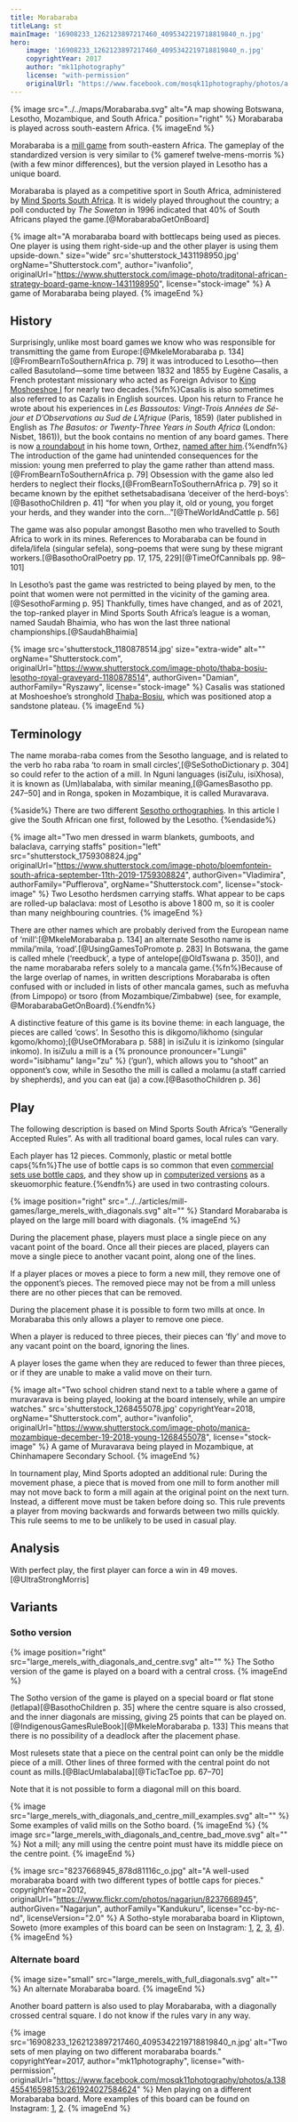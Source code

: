 ```yaml
---
title: Morabaraba
titleLang: st
mainImage: '16908233_1262123897217460_4095342219718819840_n.jpg'
hero:
    image: '16908233_1262123897217460_4095342219718819840_n.jpg'
    copyrightYear: 2017
    author: "mk11photography"
    license: "with-permission"
    originalUrl: "https://www.facebook.com/mosqk11photography/photos/a.138455416598153/261924027584624"
---
```


{% image src="../../maps/Morabaraba.svg" alt="A map showing Botswana, Lesotho, Mozambique, and South Africa." position="right" %}
<span class="noun" lang="st">Morabaraba</span> is played across south-eastern Africa.
{% imageEnd %}

<span class="noun" lang="st">Morabaraba</span> is a [mill game](/articles/mill-games/) from
south-eastern Africa. The gameplay of the standardized version is very similar
to {% gameref twelve-mens-morris %}  (with a few minor differences), but the
version played in Lesotho has a unique board.

<!-- excerpt -->

<span class="noun" lang="st">Morabaraba</span> is played as a competitive sport in South
Africa, administered by [Mind Sports South Africa](http://mindsportsa.co.za/).
It is widely played throughout the country; a poll conducted by <cite>The
Sowetan</cite> in 1996 indicated that 40% of South Africans played the
game.[@MorabarabaGetOnBoard]

{% image 
    alt="A morabaraba board with bottlecaps being used as pieces. One player is using them right-side-up and the other player is using them upside-down."
    size="wide"
    src='shutterstock_1431198950.jpg'
  orgName="Shutterstock.com",
  author="ivanfolio",
  originalUrl="https://www.shutterstock.com/image-photo/traditonal-african-strategy-board-game-know-1431198950",
  license="stock-image" %}
A game of <span class="noun" lang="st">Morabaraba</span> being played.
{% imageEnd %}

## History

Surprisingly, unlike most board games we know who was responsible for
transmitting the game from Europe:[@MkeleMorabaraba p.
134][@FromBearnToSouthernAfrica p. 79] it was introduced to Lesotho—then called
Basutoland—some time between 1832 and 1855 by Eugène Casalis, a French
protestant missionary who acted as Foreign Advisor to [King Moshoeshoe
I](https://en.wikipedia.org/wiki/Moshoeshoe_I) for nearly two
decades.{%fn%}Casalis is also sometimes also referred to as Cazalis in English
sources. Upon his return to France he wrote about his experiences in <cite
lang="fr">Les Bassoutos: Vingt-Trois Années de Séjour et D’Observations au Sud
de L’Afrique</cite> (Paris, 1859) (later published in English as <cite>The
Basutos: or Twenty-Three Years in South Africa</cite> (London: Nisbet, 1861)),
but the book contains no mention of any board games. There is now [a
roundabout](https://goo.gl/maps/jymZMMft3fB2) in his home town, <span class="noun"
lang="fr">Orthez</span>, [named after
him](http://www.larepubliquedespyrenees.fr/2013/02/16/un-nom-pour-les-ronds-points-la-gare-routiere-et-la-rocade,1118172.php).{%endfn%}
The introduction of the game had unintended consequences for the mission: young
men preferred to play the game rather than attend
mass.[@FromBearnToSouthernAfrica p. 79] Obsession with the game also led herders
to neglect their flocks,[@FromBearnToSouthernAfrica p. 79] so it became known by
the epithet <span lang="st">sethetsabadisana</span> ‘deceiver of the
herd-boys’:‌[@BasothoChildren p. 41] “for when you play it, old or young, you
forget your herds, and they wander into the corn…”‌[@TheWorldAndCattle p. 56]

The game was also popular amongst Basotho men who travelled to South Africa to
work in its mines. References to <span class="noun" lang="st">Morabaraba</span> can be found
in <span lang="st">difela</span>/<span lang="st">lifela</span> (singular <span
lang="st">sefela</span>), song–poems that were sung by these migrant
workers.[@BasothoOralPoetry pp. 17, 175, 229][@TimeOfCannibals pp. 98–101]

In Lesotho’s past the game was restricted to being played by men, to the point
that women were not permitted in the vicinity of the gaming
area.[@SesothoFarming p. 95] Thankfully, times have changed, and as of 2021, the
top-ranked player in Mind Sports South Africa’s league is a woman, named Saudah
Bhaimia, who has won the last three national championships.[@SaudahBhaimia] 

{% image 
  src='shutterstock_1180878514.jpg'
  size="extra-wide"
  alt=""
    orgName="Shutterstock.com",
    originalUrl="https://www.shutterstock.com/image-photo/thaba-bosiu-lesotho-royal-graveyard-1180878514",
    authorGiven="Damian", authorFamily="Ryszawy",
    license="stock-image" %}
Casalis was stationed at Moshoeshoe’s stronghold
[Thaba-Bosiu](https://en.wikipedia.org/wiki/Thaba_Bosiu), which was positioned
atop a sandstone plateau.
{% imageEnd %}

## Terminology

The name <span lang="st">moraba-raba</span> comes from the Sesotho language, and
is related to the verb <span lang="st">ho raba raba</span> ‘to roam in small
circles’,[@SeSothoDictionary p. 304] so could refer to the action of a mill.‌ In
Nguni languages (isiZulu, isiXhosa), it is known as <span class="noun"
lang="zu">(Um)labalaba</span>, with similar meaning,‌[@GamesBasotho pp. 247–50]
and in Ronga, spoken in Mozambique, it is called <span class="noun"
lang="rng">Muravarava</span>.

{%aside%}
There are two different [Sesotho
orthographies](https://en.wikipedia.org/wiki/Sesotho_orthography). In this
article I give the South African one first, followed by the Lesotho.
{%endaside%}

{% image 
  alt="Two men dressed in warm blankets, gumboots, and balaclava, carrying staffs"
  position="left"
  src="shutterstock_1759308824.jpg"
    originalUrl="https://www.shutterstock.com/image-photo/bloemfontein-south-africa-september-11th-2019-1759308824",
    authorGiven="Vladimira", authorFamily="Pufflerova",
    orgName="Shutterstock.com",
    license="stock-image" %}
Two Lesotho herdsmen carrying staffs. What appear to be caps are rolled-up
balaclava: most of Lesotho is above 1&#x202f;800&nbsp;m, so it is cooler than
many neighbouring countries.
{% imageEnd %}

There are other names which are probably derived from the European name of
‘mill’:‌[@MkeleMorabaraba p. 134] an alternate Sesotho name is <span
lang="st">mmila</span>/<span lang="st">’mila</span>,
‘road’.‌[@UsingGamesToPromote p. 283] In Botswana, the game is called <span
lang="tn">mhele</span> (‘reedbuck’, a type of antelope‌[@OldTswana p. 350]), and
the name <span lang="tn">morabaraba</span> refers solely to a mancala
game.{%fn%}Because of the large overlap of names, in written descriptions <span class="noun"
lang="st">Morabaraba</span> is often confused with or included in lists of other
mancala games, such as <span lang="ve">mefuvha</span> (from Limpopo) or <span
lang="sn">tsoro</span> (from Mozambique/Zimbabwe) (see, for example,
@MorabarabaGetOnBoard).{%endfn%}

A distinctive feature of this game is its bovine theme: in each language, the
pieces are called ‘cows’. In Sesotho this is <span
lang="st">dikgomo</span>/<span lang="st">likhomo</span> (singular <span
lang="st">kgomo</span>/<span lang="st">khomo</span>);‌[@UseOfMorabara p. 588] in
isiZulu it is <span lang="zu">izinkomo</span> (singular <span
lang="zu">inkomo</span>). In isiZulu a mill is a {% pronounce
pronouncer="Lungii" word="isibhamu" lang="zu" %} (‘gun’), which allows you to
“shoot” an opponent’s cow, while in Sesotho the mill is called a <span
lang="st">molamu</span> (a staff carried by shepherds), and you can eat (<span
lang="st">ja</span>) a cow.[@BasothoChildren p. 36]

## Play

The following description is based on Mind Sports South Africa’s “Generally
Accepted Rules”. As with all traditional board games, local rules can vary.

Each player has 12 pieces. Commonly, plastic or metal bottle caps{%fn%}The use
of bottle caps is so common that even [commercial sets use bottle
caps](https://www.instagram.com/p/BMBbRAzBg1z/), and they show up in
[computerized versions](https://www.instagram.com/p/Bf-isgxnIPF/) as a
skeuomorphic feature.{%endfn%} are used in two contrasting colours.

{% image 
  position="right"
  src="../../articles/mill-games/large_merels_with_diagonals.svg"
  alt="" %}
Standard <span class="noun" lang="st">Morabaraba</span> is played on the large mill board with diagonals.
{% imageEnd %}

During the placement phase, players must place a single piece on any vacant
point of the board. Once all their pieces are placed, players can move a single
piece to another vacant point, along one of the lines.

If a player places or moves a piece to form a new mill, they remove one of the
opponent’s pieces. The removed piece may not be from a mill unless there are no
other pieces that can be removed.

During the placement phase it is possible to form two mills at once. In
<span class="noun" lang="st">Morabaraba</span> this only allows a player to remove one piece.

When a player is reduced to three pieces, their pieces can ‘fly’ and move to any
vacant point on the board, ignoring the lines.

A player loses the game when they are reduced to fewer than three pieces, or if
they are unable to make a valid move on their turn.

{% image 
  alt="Two school chidren stand next to a table where a game of muravarava is being played, looking at the board intensely, while an umpire watches."
  src='shutterstock_1268455078.jpg'
    copyrightYear=2018,
    orgName="Shutterstock.com",
    author="ivanfolio",
    originalUrl="https://www.shutterstock.com/image-photo/manica-mozambique-december-19-2018-young-1268455078",
    license="stock-image" %}
A game of <span class="noun" lang="rng">Muravarava</span> being played in Mozambique, at Chinhamapere Secondary School.
{% imageEnd %}

In tournament play, Mind Sports adopted an additional rule: During the movement
phase, a piece that is moved from one mill to form another mill may not move
back to form a mill again at the original point on the next turn. Instead, a
different move must be taken before doing so. This rule prevents a player from
moving backwards and forwards between two mills quickly. This rule seems to me
to be unlikely to be used in casual play.

<!--
{/*
<Section title="Strategy">
<p>There are some well-known strategies (<span lang="st">mawa</span>/<span lang="st">maoa</span>, singular <span lang="st">lewa</span>/<span lang="st">leoa</span>) that have been named. Unfortunately I have not been able to figure out exactly what they represent, but possibly they are names of specific piece formations.[@TransmitterOfAccolades] The Sesotho names are: <span lang="st">tjhitja</span>/<span lang="st">chitja</span> (‘hornless’ or ‘round’), which is apparently a winning strategy; <span lang="st">katapane</span>, another good strategy; and <span lang="st">qheane</span>, which is a poor or losing strategy.<cite r="MasculinityAccordion" page={[[185, 186]]} /> {/*Others are seakgela/seakhela and qholo. thoenthoere/thwenthwere is a 'double hit' when two are formed at once (BasuthoChildren) /}</p>
</Section>
*/}
-->

## Analysis

With perfect play, the first player can force a win in 49
moves.[@UltraStrongMorris]

## Variants

### Sotho version

{% image 
    position="right"
    src="large_merels_with_diagonals_and_centre.svg"
    alt="" %}
The Sotho version of the game is played on a board with a central cross.
{% imageEnd %}

The Sotho version of the game is played on a special board or flat stone (<span
lang="st">letlapa</span>)[@BasothoChildren p. 35] where the centre square is
also crossed, and the inner diagonals are missing, giving 25 points that can be
played on.‌[@IndigenousGamesRuleBook][@MkeleMorabaraba p. 133] This means that
there is no possibility of a deadlock after the placement phase.

Most rulesets state that a piece on the central point can only be the middle
piece of a mill. Other lines of three formed with the central point do not count
as mills.[@BlacUmlabalaba][@TicTacToe pp. 67–70]

Note that it is not possible to form a diagonal mill on this board.

<div class="multi">
{% image 
    src="large_merels_with_diagonals_and_centre_mill_examples.svg"
    alt="" %}
Some examples of valid mills on the Sotho board.
{% imageEnd %}
{% image 
    src="large_merels_with_diagonals_and_centre_bad_move.svg"
    alt="" %}
Not a mill; any mill using the centre point must have its middle piece on the centre point.
{% imageEnd %}
</div>

{% image 
    src="8237668945_878d81116c_o.jpg"
    alt="A well-used morabaraba board with two different types of bottle caps for pieces."
      copyrightYear=2012,
      originalUrl="https://www.flickr.com/photos/nagarjun/8237668945",
      authorGiven="Nagarjun", authorFamily="Kandukuru",
      license="cc-by-nc-nd",
      licenseVersion="2.0" %}
A Sotho-style morabaraba board in Kliptown, Soweto (more examples of this board
can be seen on Instagram: <a
href="https://www.instagram.com/p/BD-gorsFbjf/">1</a>, <a
href="https://www.instagram.com/p/_glPKmNkd5/">2</a>, <a
href="https://www.instagram.com/p/-voBcjAFc9/">3</a>, <a
href="https://www.instagram.com/p/yPNmJpPNzW/">4</a>).
{% imageEnd %}

### Alternate board

{% image 
    size="small"
    src="large_merels_with_full_diagonals.svg"
    alt="" %}
An alternate <span class="noun" lang="st">Morabaraba</span> board.
{% imageEnd %}

Another board pattern is also used to play <span class="noun" lang="st">Morabaraba</span>,
with a diagonally crossed central square. I do not know if the rules vary in any
way.

{% image 
    src='16908233_1262123897217460_4095342219718819840_n.jpg'
    alt="Two sets of men playing on two different morabaraba boards."
      copyrightYear=2017,
      author="mk11photography",
      license="with-permission",
      originalUrl="https://www.facebook.com/mosqk11photography/photos/a.138455416598153/261924027584624" %}
Men playing on a different <span class="noun" lang="st">Morabaraba</span> board. More
examples of this board can be found on Instagram: <a
href="https://www.instagram.com/p/-lij8bskZZ/">1</a>, <a
href="https://www.instagram.com/p/Xh1mSsnw0H/">2</a>. </ArticleImage>
{% imageEnd %}
